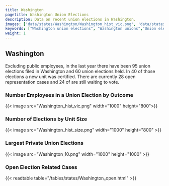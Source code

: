 ```yaml
---
title: Washington
pagetitle: Washington Union Elections
description: Data on recent union elections in Washington.
images: ['data/states/Washington/Washington_hist_vic.png', 'data/states/Washington/Washington_hist_size.png', 'data/states/Washington/Washington_10.png']
keywords: ["Washington union elections", "Washington unions","Union elections"]
weight: 1
---
```

##  Washington

Excluding public employees, in the last year there have been 95 union elections filed in Washington and 60 union elections held. In 40 of those elections a new unit was certified. There are currently 28 open representation cases and 24 of are still waiting to vote.

### Number Employees in a Union Election by Outcome
{{< image src="Washington_hist_vic.png" width="1000" height="800">}}

### Number of Elections by Unit Size
{{< image src="Washington_hist_size.png" width="1000" height="800" >}}

### Largest Private Union Elections
{{< image src="Washington_10.png" width="1000" height="1000"  >}}

### Open Election Related Cases
{{< readtable table="/tables/states/Washington_open.html" >}}

